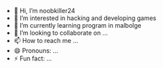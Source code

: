 - 👋 Hi, I’m noobkiller24
- 👀 I’m interested in hacking and developing games
- 🌱 I’m currently learning program in malbolge
- 💞️ I’m looking to collaborate on ...
- 📫 How to reach me ...
- 😄 Pronouns: ...
- ⚡ Fun fact: ...

<!---
noobkiller24/noobkiller24 is a ✨ special ✨ repository because its `README.md` (this file) appears on your GitHub profile.
You can click the Preview link to take a look at your changes.
--->
